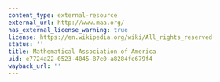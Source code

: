 ```yaml
---
content_type: external-resource
external_url: http://www.maa.org/
has_external_license_warning: true
license: https://en.wikipedia.org/wiki/All_rights_reserved
status: ''
title: Mathematical Association of America
uid: e7724a22-0523-4045-87e0-a8284fe679f4
wayback_url: ''
---
```

